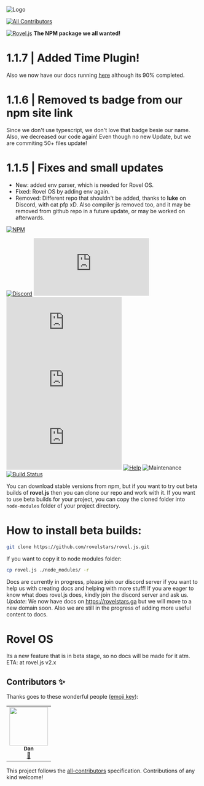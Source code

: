 ![Logo](https://cdn.discordapp.com/attachments/775220204699385886/800004524718424074/Screenshot_20210116-1940022.png)
<!-- ALL-CONTRIBUTORS-BADGE:START - Do not remove or modify this section -->
[![All Contributors](https://img.shields.io/badge/all_contributors-1-orange.svg?style=flat-square)](#contributors-)
<!-- ALL-CONTRIBUTORS-BADGE:END -->

[![Rovel.js](https://img.shields.io/static/v1?label=rovel&message=js&color=red&style=for-the-badge&logo=npm)](https://npmjs.com/package/rovel.js) **The NPM package we all wanted!**

# 1.1.7 | Added Time Plugin!
Also we now have our docs running [here](https://rovelstars.ga) although its 90% completed.

# 1.1.6 | Removed ts badge from our npm site link
Since we don't use typescript, we don't love that badge besie our name. Also, we decreased our code again!
Even though no new Update, but we are commiting 50+ files update!

# 1.1.5 | Fixes and small updates
- New: added env parser, which is needed for Rovel OS.
- Fixed: Rovel OS by adding env again.
- Removed: Different repo that shouldn't be added, thanks to **luke** on Discord, with cat pfp xD. Also compiler js removed too, and it may be removed from github repo in a future update, or may be worked on afterwards.

[![NPM](https://nodei.co/npm/rovel.js.png?downloads=true&downloadRank=true&stars=true)](https://nodei.co/npm/rovel.js/)

[![Discord](https://img.shields.io/discord/602906543356379156?color=%237289da&label=chat%20with%20us&logo=discord&style=for-the-badge)](https://discord.gg/953XCpHbKF)
[![Version](https://img.shields.io/npm/v/rovel.js?color=red&label=rovel.js&style=for-the-badge)](https://npmjs.com/package/rovel.js)
[![Downloads](https://img.shields.io/npm/dm/rovel.js?color=red&label=rovel.js%20downloads&logo=npm&style=for-the-badge)](https://registry.npmjs.org/rovel.js/-/rovel.js-1.1.1.tgz)
[![License](https://img.shields.io/npm/l/rovel.js?style=for-the-badge)](https://npmjs.com/package/rovel.js)
![Lines of code](https://img.shields.io/tokei/lines/github/rovelstars/rovel.js?logo=github&style=for-the-badge)
[![Help](http://img.shields.io/static/v1?label=roveljs&message=looking%20for%20maintainers%20and%20testers&color=yellow&style=for-the-badge&logo=discord)](https://discord.gg/953XCpHbKF)
![Maintenance](https://img.shields.io/maintenance/yes/2025?label=rovel.js%20maintained%3F&style=for-the-badge)
[![Build Status](https://img.shields.io/github/workflow/status/sayantan300/rovel.js/Node.js%20CI?label=nodejs%20build&logo=github&style=for-the-badge)](https://github.com/rovelstars/rovel.js)

You can download stable versions from npm, but if you want to try out beta builds of **rovel.js** then you can clone our repo and work with it. If you want to use beta builds for your project, you can copy the cloned folder into `node-modules` folder of your project directory.

# How to install beta builds:
```bash
git clone https://github.com/rovelstars/rovel.js.git
```
If you want to copy it to node modules folder:
```bash
cp rovel.js ./node_modules/ -r
```


Docs are currently in progress, please join our discord server if you want to help us with creating docs and helping with more stuff!
 If you are eager to know what does rovel.js does, kindly join the discord server and ask us.
*Update*: We now have docs on https://rovelstars.ga but we will move to a new domain soon. Also we are still in the progress of adding more useful content to docs.

# Rovel OS
Its a new feature that is in beta stage, so no docs will be made for it atm. ETA: at rovel.js v2.x

## Contributors ✨

Thanks goes to these wonderful people ([emoji key](https://allcontributors.org/docs/en/emoji-key)):

<!-- ALL-CONTRIBUTORS-LIST:START - Do not remove or modify this section -->
<!-- prettier-ignore-start -->
<!-- markdownlint-disable -->
<table>
  <tr>
    <td align="center"><a href="https://github.com/Dan23123"><img src="https://avatars.githubusercontent.com/u/67073659?v=4?s=100" width="100px;" alt=""/><br /><sub><b>Dan</b></sub></a><br /><a href="https://github.com/rovelstars/rovel.js/commits?author=Dan23123" title="Documentation">📖</a></td>
  </tr>
</table>

<!-- markdownlint-restore -->
<!-- prettier-ignore-end -->

<!-- ALL-CONTRIBUTORS-LIST:END -->

This project follows the [all-contributors](https://github.com/all-contributors/all-contributors) specification. Contributions of any kind welcome!